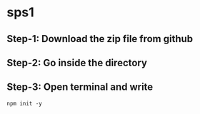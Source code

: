 # sps1

## Step-1: Download the zip file from github
## Step-2: Go inside the directory
## Step-3: Open terminal and write 
```` npm init -y ````
